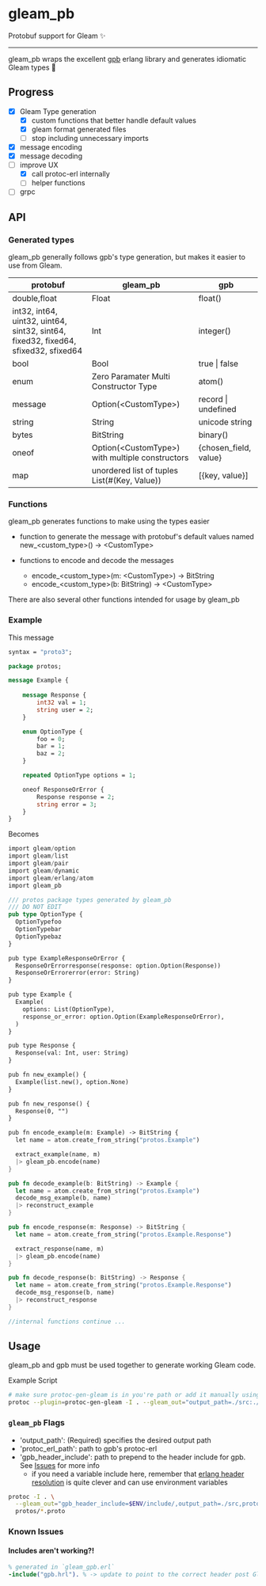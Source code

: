 # gleam_pb

Protobuf support for Gleam ✨

---

gleam_pb wraps the excellent [gpb](https://github.com/tomas-abrahamsson/gpb) erlang library and generates idiomatic Gleam types 🤘

## Progress

- [X] Gleam Type generation
  - [X] custom functions that better handle default values
  - [X] gleam format generated files
  - [ ] stop including unnecessary imports
- [X] message encoding
- [X] message decoding
- [ ] improve UX
  - [X] call protoc-erl internally
  - [ ] helper functions
- [ ] grpc

## API

### Generated types

gleam_pb generally follows gpb's type generation, but makes it easier to use from Gleam.

| protobuf | gleam_pb | gpb |
|---|---|---|
| double,float | Float | float() |
| int32, int64, uint32, uint64, sint32, sint64, fixed32, fixed64, sfixed32, sfixed64 | Int | integer() |
| bool | Bool | true \| false |
| enum | Zero Paramater Multi Constructor Type | atom() |
| message | Option(\<CustomType\>) | record \| undefined |
| string | String | unicode string |
| bytes | BitString | binary() |
| oneof | Option(\<CustomType\>) with multiple constructors | {chosen_field, value} |
| map | unordered list of tuples List(#(Key, Value)) | [{key, value}] |

### Functions

gleam_pb generates functions to make using the types easier

- function to generate the message with protobuf's default values named new_\<custom_type\>() -> \<CustomType\>

- functions to encode and decode the messages
  - encode_\<custom_type\>(m: \<CustomType\>) -> BitString
  - encode_\<custom_type\>(b: BitString) -> \<CustomType\>

There are also several other functions intended for usage by gleam_pb

### Example

This message

```protobuf
syntax = "proto3";

package protos;

message Example {
    
    message Response {
        int32 val = 1;
        string user = 2;
    }

    enum OptionType {
        foo = 0;
        bar = 1;
        baz = 2;
    }

    repeated OptionType options = 1;

    oneof ResponseOrError {
        Response response = 2;
        string error = 3;
    }
}
```

Becomes

```rust
import gleam/option
import gleam/list
import gleam/pair
import gleam/dynamic
import gleam/erlang/atom
import gleam_pb

/// protos package types generated by gleam_pb
/// DO NOT EDIT
pub type OptionType {
  OptionTypefoo
  OptionTypebar
  OptionTypebaz
}

pub type ExampleResponseOrError {
  ResponseOrErrorresponse(response: option.Option(Response))
  ResponseOrErrorerror(error: String)
}

pub type Example {
  Example(
    options: List(OptionType),
    response_or_error: option.Option(ExampleResponseOrError),
  )
}

pub type Response {
  Response(val: Int, user: String)
}

pub fn new_example() {
  Example(list.new(), option.None)
}

pub fn new_response() {
  Response(0, "")
}

pub fn encode_example(m: Example) -> BitString {
  let name = atom.create_from_string("protos.Example")

  extract_example(name, m)
  |> gleam_pb.encode(name)
}

pub fn decode_example(b: BitString) -> Example {
  let name = atom.create_from_string("protos.Example")
  decode_msg_example(b, name)
  |> reconstruct_example
}

pub fn encode_response(m: Response) -> BitString {
  let name = atom.create_from_string("protos.Example.Response")

  extract_response(name, m)
  |> gleam_pb.encode(name)
}

pub fn decode_response(b: BitString) -> Response {
  let name = atom.create_from_string("protos.Example.Response")
  decode_msg_response(b, name)
  |> reconstruct_response
}

//internal functions continue ...
```

## Usage

gleam_pb and gpb must be used together to generate working Gleam code.

Example Script

```bash
# make sure protoc-gen-gleam is in you're path or add it manually using --plugin
protoc --plugin=protoc-gen-gleam -I . --gleam_out="output_path=./src:./src" protos/*.proto
```

### `gleam_pb` Flags

- 'output_path': (Required) specifies the desired output path
- 'protoc_erl_path': path to gpb's protoc-erl
- 'gpb_header_include': path to prepend to the header include for gpb. See [Issues](#Issues) for more info
  - if you need a variable include here, remember that [erlang header resolution](https://www.erlang.org/doc/reference_manual/macros.html) is quite clever and can use environment variables

```bash
protoc -I . \
  --gleam_out="gpb_header_include=$ENV/include/,output_path=./src,protoc_erl_path=bin/protoc-erl:./src" \
  protos/*.proto
```

### Known Issues

#### Includes aren't working?!

```erlang
% generated in `gleam_gpb.erl`
-include("gpb.hrl"). % -> update to point to the correct header post Gleam compilation
```
